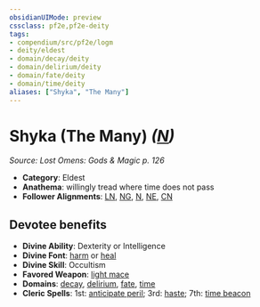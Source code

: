 ```yaml
---
obsidianUIMode: preview
cssclass: pf2e,pf2e-deity
tags:
- compendium/src/pf2e/logm
- deity/eldest
- domain/decay/deity
- domain/delirium/deity
- domain/fate/deity
- domain/time/deity
aliases: ["Shyka", "The Many"]
---
```

# Shyka (The Many) *([N](/rules/traits/neutral-b1.md))*  
*Source: Lost Omens: Gods & Magic p. 126*  

- **Category**: Eldest
- **Anathema**: willingly tread where time does not pass
- **Follower Alignments**: [LN](/rules/traits/lawful-neutral-b1.md), [NG](/rules/traits/neutral-good-b1.md), [N](/rules/traits/neutral-b1.md), [NE](/rules/traits/neutral-evil-b1.md), [CN](/rules/traits/chaotic-neutral-b1.md)

## Devotee benefits

- **Divine Ability**: Dexterity or Intelligence
- **Divine Font**: [harm](/compendium/spells/harm.md) or [heal](/compendium/spells/heal.md)
- **Divine Skill**: Occultism
- **Favored Weapon**: [light mace](/compendium/equipment/items/light-mace.md)
- **Domains**: [decay](/compendium/setting/domains.md#Decay), [delirium](/compendium/setting/domains.md#Delirium), [fate](/compendium/setting/domains.md#Fate), [time](/compendium/setting/domains.md#Time)
- **Cleric Spells**: 1st: [anticipate peril](/compendium/spells/anticipate-peril-logm.md); 3rd: [haste](/compendium/spells/haste.md); 7th: [time beacon](/compendium/spells/time-beacon-logm.md)